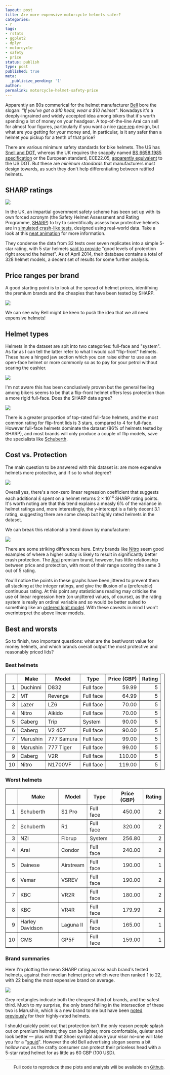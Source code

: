 ```yaml
---
layout: post
title: Are more expensive motorcycle helmets safer?
categories:
- r
tags:
- rstats
- ggplot2
- dplyr
- motorcycle
- safety
- price
status: publish
type: post
published: true
meta:
  _publicize_pending: '1'
author:
permalink: motorcycle-helmet-safety-price
---
```


Apparently an 80s commerical for the helmet manufacturer [Bell](http://www.bellhelmets.com/) bore the slogan:
_"If you've got a $10 head, wear a $10 helmet"_. Nowadays it's a deeply-ingrained
and widely accepted idea among bikers that it's worth
spending a lot of money on your headgear. A top-of-the-line Arai can sell for
almost four figures, particularly if you want a nice
[race rep](http://www.revzilla.com/motorcycle/arai-corsair-v-joey-dunlop-2014-le-helmet)
 design, but what are you getting for your money and, in particular, is it
 any safer than a helmet you pickup for a tenth of that price?

There are various minimum safety standards for bike helmets. The US has
[Snell and DOT](http://www.smf.org/docs/articles/dot), whereas the UK
requires the snappily named
[BS 6658:1985 specification](http://shop.bsigroup.com/ProductDetail/?pid=000000000030140499)
or the European standard, ECE22.05, [apparently equivalent](http://www.whitedogbikes.com/whitedogblog/motorbike-helmet-road-legal-uk/)
to the US DOT. But these are _minimum standards_ that manufacturers must design towards,
as such they don't help differentiating between ratified helmets.

## SHARP ratings

<img class="imgright" src="{{ site.baseurl }}/img/sharp_logo.png" />

In the UK, an impartial government safety scheme has been set up with its own forced acronym
(the Safety Helmet Assessment and Rating Programme, [SHARP](http://sharp.direct.gov.uk/))
to try to scientifically assess how protective helmets are in [simulated crash-like tests](http://sharp.direct.gov.uk/node/33),
designed using real-world data. Take a look at this [neat animation](http://sharp.direct.gov.uk/content/animation)
for more information.

They condense the data from 32 tests over seven replicates into a simple 5-star rating,
with 5 star helmets [said to provide](http://sharp.direct.gov.uk/content/ratings)
"good levels of protection right around the helmet". As of April 2014, their database
contains a total of 328 helmet models, a decent set of results for some further analysis.

## Price ranges per brand

A good starting point is to look at the spread of helmet prices, identifying the premium
brands and the cheapies that have been tested by SHARP.

<a href="{{ site.baseurl }}/img/motorcycle_helmet_brands_pricerange.png" target="_blank">
<img class="imgfull" src="{{ site.baseurl }}/img/motorcycle_helmet_brands_pricerange_thumb.png" />
</a>

We can see why Bell might be keen to push the idea that we all need expensive helmets!

## Helmet types

Helmets in the dataset are spit into two categories: full-face and "system". As
far as I can tell the latter refer to what I would call "flip-front" helmets.
These have a hinged jaw section which you can raise either to use as an open-face helmet or
more commonly so as to pay for your petrol without scaring the cashier.

<img class="imgfull" src="{{ site.baseurl}}/img/motorcycle_helmetkey.png" />

I'm not aware this has been conclusively proven but the general feeling among bikers
seems to be that a flip-front helmet offers less protection than a more rigid full-face.
Does the SHARP data agree?

<a href="{{ site.baseurl }}/img/motorcyle_helmet_type.png" target="_blank">
<img class="imgfull" src="{{ site.baseurl }}/img/motorcyle_helmet_type_thumb.png" />
</a>

There is a greater proportion of top-rated full-face helmets, and the most
common rating for flip-front lids is 3 stars, compared to 4 for full-face. However
full-face helmets dominate the dataset (86% of helmets tested by SHARP), and most brands
will only produce a couple of flip models, save the specialists like
[Schuberth](http://www.schuberth.com/en/businesssegments/motorcycle.html).

## Cost vs. Protection

The main question to be answered with this dataset is: are more expensive helmets
more protective, and if so to what degree?

<a href="{{ site.baseurl }}/img/motorcycle_helmet_overalltrend.png" target="_blank">
<img class="imgfull" src="{{ site.baseurl }}/img/motorcycle_helmet_overalltrend_thumb.png" />
</a>

Overall yes, there's a non-zero linear regression coefficient that suggests each additional
£ spent on a helmet returns 2 &times; 10<sup>-4</sup> SHARP rating points. It's
worth noting are that this trend explains a measly 6% of the variance in helmet ratings and,
more interestingly, the y-intercept is a fairly decent 3.1 rating, suggesting there are some
cheap but highly rated helmets in the dataset.

We can break this relationship trend down by manufacturer:

<a href="{{ site.baseurl }}/img/motorcycle_helmet_brandtrends.png" target="_blank">
<img class="imgfull" src="{{ site.baseurl }}/img/motorcycle_helmet_brandtrends_thumb.png" />
</a>

There are some striking differences here. Entry brands like [Nitro](http://www.nitro-helmets.com/)
seem good examples of where a higher outlay is likely to result in significantly better
crash protection. The [Arai](http://www.whyarai.co.uk/) premium brand, however, has little relationship between
price and protection, with most of their range scoring the same 3 out of 5 rating.

You'll notice the points in these graphs have been jittered to prevent them all stacking
at the integer ratings, and give the illusion of a (preferable) continuous rating.
At this point any statisticians reading may criticise the use of linear
regression here (on unjittered values, of course), as the rating system is really an ordinal variable and so would be
better suited to something like an [ordered logit model](https://en.wikipedia.org/wiki/Ordered_logit).
With these caveats in mind I won't overinterpret the above linear models.

## Best and worsts

So to finish, two important questions: what are the best/worst value for money helmets,
and which brands overall output the most protective and reasonably priced lids?

### Best helmets

<!-- html table generated in R 3.1.0 by xtable 1.7-3 package -->
<!-- Tue Jul  1 21:52:15 2014 -->
<TABLE border=1>
<TR> <TH>  </TH> <TH> Make </TH> <TH> Model </TH> <TH> Type </TH> <TH> Price (GBP) </TH> <TH> Rating </TH>  </TR>
  <TR> <TD align="right"> 1 </TD> <TD> Duchinni </TD> <TD> D832 </TD> <TD> Full face </TD> <TD align="right"> 59.99 </TD> <TD align="right">   5 </TD> </TR>
  <TR> <TD align="right"> 2 </TD> <TD> MT </TD> <TD> Revenge </TD> <TD> Full face </TD> <TD align="right"> 64.99 </TD> <TD align="right">   5 </TD> </TR>
  <TR> <TD align="right"> 3 </TD> <TD> Lazer </TD> <TD> LZ6 </TD> <TD> Full face </TD> <TD align="right"> 70.00 </TD> <TD align="right">   5 </TD> </TR>
  <TR> <TD align="right"> 4 </TD> <TD> Nitro </TD> <TD> Aikido </TD> <TD> Full face </TD> <TD align="right"> 70.00 </TD> <TD align="right">   5 </TD> </TR>
  <TR> <TD align="right"> 5 </TD> <TD> Caberg </TD> <TD> Trip </TD> <TD> System </TD> <TD align="right"> 90.00 </TD> <TD align="right">   5 </TD> </TR>
  <TR> <TD align="right"> 6 </TD> <TD> Caberg </TD> <TD> V2 407 </TD> <TD> Full face </TD> <TD align="right"> 90.00 </TD> <TD align="right">   5 </TD> </TR>
  <TR> <TD align="right"> 7 </TD> <TD> Marushin </TD> <TD> 777 Samura </TD> <TD> Full face </TD> <TD align="right"> 99.00 </TD> <TD align="right">   5 </TD> </TR>
  <TR> <TD align="right"> 8 </TD> <TD> Marushin </TD> <TD> 777 Tiger </TD> <TD> Full face </TD> <TD align="right"> 99.00 </TD> <TD align="right">   5 </TD> </TR>
  <TR> <TD align="right"> 9 </TD> <TD> Caberg </TD> <TD> V2R </TD> <TD> Full face </TD> <TD align="right"> 110.00 </TD> <TD align="right">   5 </TD> </TR>
  <TR> <TD align="right"> 10 </TD> <TD> Nitro </TD> <TD> N1700VF </TD> <TD> Full face </TD> <TD align="right"> 119.00 </TD> <TD align="right">   5 </TD> </TR>
   </TABLE>


### Worst helmets

<!-- html table generated in R 3.1.0 by xtable 1.7-3 package -->
<!-- Tue Jul  1 21:54:57 2014 -->
<TABLE border=1>
<TR> <TH>  </TH> <TH> Make </TH> <TH> Model </TH> <TH> Type </TH> <TH> Price (GBP) </TH> <TH> Rating </TH>  </TR>
  <TR> <TD align="right"> 1 </TD> <TD> Schuberth </TD> <TD> S1 Pro </TD> <TD> Full face </TD> <TD align="right"> 450.00 </TD> <TD align="right">   2 </TD> </TR>
  <TR> <TD align="right"> 2 </TD> <TD> Schuberth </TD> <TD> R1 </TD> <TD> Full face </TD> <TD align="right"> 320.00 </TD> <TD align="right">   2 </TD> </TR>
  <TR> <TD align="right"> 3 </TD> <TD> NZI </TD> <TD> Fibrup </TD> <TD> System </TD> <TD align="right"> 256.80 </TD> <TD align="right">   2 </TD> </TR>
  <TR> <TD align="right"> 4 </TD> <TD> Arai </TD> <TD> Condor </TD> <TD> Full face </TD> <TD align="right"> 240.00 </TD> <TD align="right">   2 </TD> </TR>
  <TR> <TD align="right"> 5 </TD> <TD> Dainese </TD> <TD> Airstream </TD> <TD> Full face </TD> <TD align="right"> 190.00 </TD> <TD align="right">   1 </TD> </TR>
  <TR> <TD align="right"> 6 </TD> <TD> Vemar </TD> <TD> VSREV </TD> <TD> Full face </TD> <TD align="right"> 190.00 </TD> <TD align="right">   2 </TD> </TR>
  <TR> <TD align="right"> 7 </TD> <TD> KBC </TD> <TD> VR2R </TD> <TD> Full face </TD> <TD align="right"> 180.00 </TD> <TD align="right">   2 </TD> </TR>
  <TR> <TD align="right"> 8 </TD> <TD> KBC </TD> <TD> VR4R </TD> <TD> Full face </TD> <TD align="right"> 179.99 </TD> <TD align="right">   2 </TD> </TR>
  <TR> <TD align="right"> 9 </TD> <TD> Harley Davidson </TD> <TD> Laguna II </TD> <TD> Full face </TD> <TD align="right"> 165.00 </TD> <TD align="right">   1 </TD> </TR>
  <TR> <TD align="right"> 10 </TD> <TD> CMS </TD> <TD> GP5F </TD> <TD> Full face </TD> <TD align="right"> 159.00 </TD> <TD align="right">   1 </TD> </TR>
   </TABLE>

### Brand summaries

Here I'm plotting the mean SHARP rating across each brand's tested helmets, against
their median helmet price which were then ranked 1 to 22, with 22 being the most
expensive brand on average.

<a href="{{ site.baseurl }}/img/motorcycle_helmet_brandsummary.png" target="_blank">
<img class="imgfull" src="{{ site.baseurl }}/img/motorcycle_helmet_brandsummary_thumb.png" />
</a>

Grey rectangles indicate both the cheapest third of brands,
and the safest third. Much to my surprise, the only brand falling in the intersection
of these two is Marushin, which is a new brand to me but have been
[noted previously](http://www.visordown.com/product-features/five-safest-motorcycle-helmets-for-under-150/18341-6.html)
for their highly-rated helmets.

I should quickly point out that protection isn't the only reason people splash out on
premium helmets; they can be lighter, more comfortable, quieter and look better &mdash;
plus with that Shoei symbol above your visor no-one will take you for a
"[squid](http://www.urbandictionary.com/define.php?term=Squid)". However the old
Bell advertising slogan seems a bit hollow now, as the crafty consumer can protect their
priceless head with a 5-star rated helmet for as little as 60 GBP (100 USD).

<hr />

<p style="text-align:right; font-size: .85rem;">Full code to reproduce these
plots and analysis will be available on
<a href="https://github.com/blmoore/blogR" target="_blank">Github</a>.</p>
